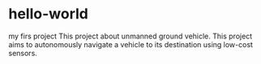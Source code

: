 # hello-world
my firs project
This project about unmanned ground vehicle. This project aims to autonomously navigate a vehicle to its destination using low-cost sensors.
